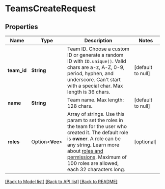 # TeamsCreateRequest

## Properties

Name | Type | Description | Notes
------------ | ------------- | ------------- | -------------
**team_id** | **String** | Team ID. Choose a custom ID or generate a random ID with `ID.unique()`. Valid chars are a-z, A-Z, 0-9, period, hyphen, and underscore. Can't start with a special char. Max length is 36 chars. | [default to null]
**name** | **String** | Team name. Max length: 128 chars. | [default to null]
**roles** | Option<**Vec<String>**> | Array of strings. Use this param to set the roles in the team for the user who created it. The default role is **owner**. A role can be any string. Learn more about [roles and permissions](https://appwrite.io/docs/permissions). Maximum of 100 roles are allowed, each 32 characters long. | [optional]

[[Back to Model list]](../README.md#documentation-for-models) [[Back to API list]](../README.md#documentation-for-api-endpoints) [[Back to README]](../README.md)


